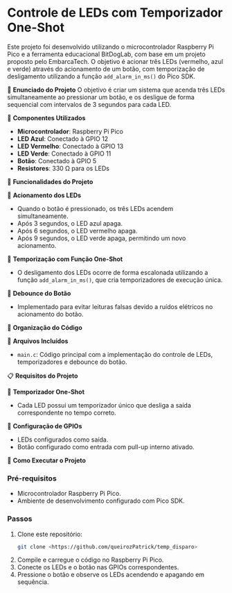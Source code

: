 # Controle de LEDs com Temporizador One-Shot

Este projeto foi desenvolvido utilizando o microcontrolador Raspberry Pi Pico e a ferramenta educacional BitDogLab, com base em um projeto proposto pelo EmbarcaTech. O objetivo é acionar três LEDs (vermelho, azul e verde) através do acionamento de um botão, com temporização de desligamento utilizando a função `add_alarm_in_ms()` do Pico SDK.

📝 **Enunciado do Projeto**
O objetivo é criar um sistema que acenda três LEDs simultaneamente ao pressionar um botão, e os desligue de forma sequencial com intervalos de 3 segundos para cada LED.

🔧 **Componentes Utilizados**
- **Microcontrolador**: Raspberry Pi Pico
- **LED Azul**: Conectado à GPIO 12
- **LED Vermelho**: Conectado à GPIO 13
- **LED Verde**: Conectado à GPIO 11
- **Botão**: Conectado à GPIO 5
- **Resistores**: 330 Ω para os LEDs

🎯 **Funcionalidades do Projeto**

🔹 **Acionamento dos LEDs**
- Quando o botão é pressionado, os três LEDs acendem simultaneamente.
- Após 3 segundos, o LED azul apaga.
- Após 6 segundos, o LED vermelho apaga.
- Após 9 segundos, o LED verde apaga, permitindo um novo acionamento.

🔹 **Temporização com Função One-Shot**
- O desligamento dos LEDs ocorre de forma escalonada utilizando a função `add_alarm_in_ms()`, que cria temporizadores de execução única.

🔹 **Debounce do Botão**
- Implementado para evitar leituras falsas devido a ruídos elétricos no acionamento do botão.

📂 **Organização do Código**

📌 **Arquivos Incluídos**
- `main.c`: Código principal com a implementação do controle de LEDs, temporizadores e debounce do botão.

📋 **Requisitos do Projeto**

🔹 **Temporizador One-Shot**
- Cada LED possui um temporizador único que desliga a saída correspondente no tempo correto.

🔹 **Configuração de GPIOs**
- LEDs configurados como saída.
- Botão configurado como entrada com pull-up interno ativado.

🚀 **Como Executar o Projeto**

### **Pré-requisitos**
- Microcontrolador Raspberry Pi Pico.
- Ambiente de desenvolvimento configurado com Pico SDK.

### **Passos**
1. Clone este repositório:
   ```sh
   git clone <https://github.com/queirozPatrick/temp_disparo>
   ```
2. Compile e carregue o código no Raspberry Pi Pico.
3. Conecte os LEDs e o botão nas GPIOs correspondentes.
4. Pressione o botão e observe os LEDs acendendo e apagando em sequência.

